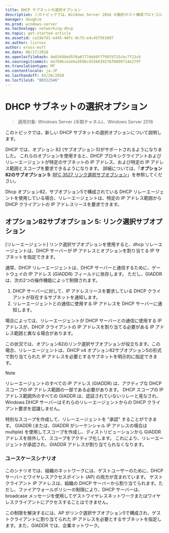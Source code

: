 ```yaml
---
title: DHCP サブネットの選択オプション
description: このトピックでは、Windows Server 2016 の動的ホスト構成プロトコル (DHCP) の DHCP サブネットの選択オプションについて説明します。
manager: dougkim
ms.prod: windows-server
ms.technology: networking-dhcp
ms.topic: get-started-article
ms.assetid: ca19e7d1-e445-48fc-8cf5-e4c45f561607
ms.author: lizross
author: eross-msft
ms.date: 08/17/2018
ms.openlocfilehash: 4e83448e95f6a6f77deb9ff7997d715cbc7f13c6
ms.sourcegitcommit: da7b9bce1eba369bcd156639276f6899714e279f
ms.translationtype: MT
ms.contentlocale: ja-JP
ms.lasthandoff: 03/26/2020
ms.locfileid: "80312546"
---
```

# <a name="dhcp-subnet-selection-options"></a>DHCP サブネットの選択オプション

>適用対象: Windows Server (半期チャネル)、Windows Server 2016

このトピックでは、新しい DHCP サブネットの選択オプションについて説明します。

DHCP では、オプション 82 \(サブオプション 5\)がサポートされるようになりました。 これらのオプションを使用すると、DHCP プロキシクライアントおよびリレーエージェントが特定のサブネットの IP アドレス、および特定の IP アドレス範囲とスコープを要求できるようになります。  詳細については、「**オプション82のサブオプション 5**: [RFC 3527 リンク選択サブオプション](https://tools.ietf.org/html/rfc3527)」を参照してください。

Dhcp オプション82、サブオプション5で構成されている DHCP リレーエージェントを使用している場合、リレーエージェントは、特定の IP アドレス範囲から DHCP クライアントの IP アドレスリースを要求できます。


## <a name="option-82-sub-option-5-link-selection-sub-option"></a>オプション82サブオプション 5: リンク選択サブオプション

[リレーエージェント] リンク選択サブオプションを使用すると、dhcp リレーエージェントは、DHCP サーバーが IP アドレスとオプションを割り当てる IP サブネットを指定できます。

通常、DHCP リレーエージェントは、DHCP サーバーと通信するために、ゲートウェイの IP アドレス \(GIADDR\) フィールドに依存します。 ただし、GIADDR は、次の2つの操作機能によって制限されます。

1. DHCP サーバーに対して、IP アドレスリースを要求している DHCP クライアントが存在するサブネットを通知します。
2. リレーエージェントとの通信に使用する IP アドレスを DHCP サーバーに通知します。

場合によっては、リレーエージェントが DHCP サーバーとの通信に使用する IP アドレスが、DHCP クライアントの IP アドレスを割り当てる必要がある IP アドレス範囲と異なる場合があります。 

この状況では、オプション82のリンク選択サブオプションが役立ちます。この場合、リレーエージェントは、DHCP v4 オプション82サブオプション5の形式で割り当てられた IP アドレスを必要とするサブネットを明示的に指定できます。

> [!NOTE]
>
> リレーエージェントのすべての IP アドレス (GIADDR) は、アクティブな DHCP スコープの IP アドレス範囲の一部である必要があります。 DHCP スコープの IP アドレス範囲外のすべての GIADDR は、認証されていないリレーと見なされ、Windows DHCP サーバーはそれらのリレーエージェントからの DHCP クライアント要求を認識しません。
>
> 特別なスコープを作成して、リレーエージェントを "承認" することができます。 GIADDR (または、GIADDR がシーケンシャル IP アドレスの場合は multiple) を使用してスコープを作成し、ディストリビューションから GIADDR アドレスを除外して、スコープをアクティブ化します。 これにより、リレーエージェントが承認され、GIADDR アドレスが割り当てられなくなります。


### <a name="use-case-scenario"></a>ユースケースシナリオ

このシナリオでは、組織のネットワークには、ゲストユーザーのために、DHCP サーバーとワイヤレスアクセスポイント \(AP\) の両方が含まれています。 ゲストクライアント IP アドレスは、組織の DHCP サーバーから割り当てられます。ただし、ファイアウォールポリシーの制限により、DHCP サーバーは、broadcase メッセージを使用してゲストワイヤレスネットワークまたはワイヤレスクライアントにアクセスすることはできません。

この制限を解決するには、AP がリンク選択サブオプション5で構成され、ゲストクライアントに割り当てられた IP アドレスを必要とするサブネットを指定します。また、GIADDR では、企業ネットワーク。
